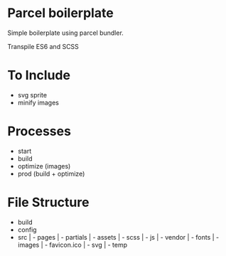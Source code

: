 # Parcel boilerplate

Simple boilerplate using parcel bundler.

Transpile ES6 and SCSS

# To Include

- svg sprite
- minify images

# Processes

- start
- build
- optimize (images)
- prod (build + optimize)

# File Structure

- build
- config
- src
	| - pages
	| - partials
	| - assets
		| - scss
		| - js
		| - vendor
		| - fonts
		| - images
			| - favicon.ico
			| - svg
			| - temp

